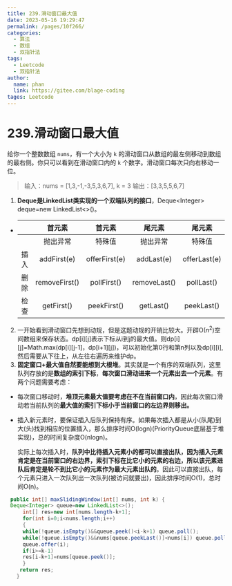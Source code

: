```yaml
---
title: 239.滑动窗口最大值
date: 2023-05-16 19:29:47
permalink: /pages/10f266/
categories: 
  - 算法
  - 数组
  - 双指针法
tags: 
  - Leetcode
  - 双指针法
author: 
  name: phan
  link: https://gitee.com/blage-coding
tages: Leetcode
---
```

# 239.滑动窗口最大值

给你一个整数数组 `nums`，有一个大小为 `k` 的滑动窗口从数组的最左侧移动到数组的最右侧。你只可以看到在滑动窗口内的 `k` 个数字。滑动窗口每次只向右移动一位。

> 输入：nums = [1,3,-1,-3,5,3,6,7], k = 3
> 输出：[3,3,5,5,6,7]

1. **Deque是LinkedList类实现的一个双端队列的接口**，Deque<Integer\>  deque=new LinkedList<>()。

- |      |    首元素     |    首元素     |    尾元素    |    尾元素    |
  | :--: | :-----------: | :-----------: | :----------: | :----------: |
  |      |   抛出异常    |    特殊值     |   抛出异常   |    特殊值    |
  | 插入 |  addFirst(e)  | offerFirst(e) |  addLast(e)  | offerLast(e) |
  | 删除 | removeFirst() |  pollFirst()  | removeLast() |  pollLast()  |
  | 检查 |  getFirst()   |  peekFirst()  |  getLast()   |  peekLast()  |

2. 一开始看到滑动窗口先想到动规，但是这题动规的开销比较大。开辟O($n^2$)空间数组来保存状态。dp[i\][j\]表示下标从i到j的最大值。则dp[i\][j\]=Math.max(dp[i\][j-1\]，dp[i+1\][j\])，可以初始化第0行和第n列以及dp[i\][i\],然后需要从下往上，从左往右遍历来维护dp。
3. **固定窗口+最大值自然要能想到大根堆**。其实就是一个有序的双端队列，这里队列存放的是**数组的索引下标**，**每次窗口滑动进来一个元素出去一个元素**。有两个问题需要考虑：

- 每次窗口移动时，**堆顶元素最大值要考虑在不在当前窗口内**，因此每次窗口滑动若当前队列的**最大值的索引下标小于当前窗口的左边界则移出。**

- 插入新元素时，要保证插入后队列保持有序。如果每次插入都是从小(队尾)到大(头)找到相应的位置插入，那么排序时间O(logn)(PriorityQueue底层基于堆实现)，总的时间复杂度O(nlogn)。

  实际上每次插入时，**队列中比待插入元素小的都可以直接出队，因为插入元素肯定是在当前窗口的右边界，索引下标在比它小的元素的右边，所以该元素进队后肯定是轮不到比它小的元素作为最大元素出队的**。因此可以直接出队，每个元素只进入一次队列出一次队列(被访问就要出)，因此排序时间O(1)，总时间O(n)。

```java
 public int[] maxSlidingWindow(int[] nums, int k) {
 Deque<Integer> queue=new LinkedList<>();
     int[] res=new int[nums.length-k+1];
     for(int i=0;i<nums.length;i++)
     {
     while(!queue.isEmpty()&&queue.peek()<i-k+1) queue.poll();
     while(!queue.isEmpty()&&nums[queue.peekLast()]<nums[i]) queue.pollLast();
     queue.offer(i);
     if(i>=k-1)
     res[i-k+1]=nums[queue.peek()];
     }
 	return res;
   }
```